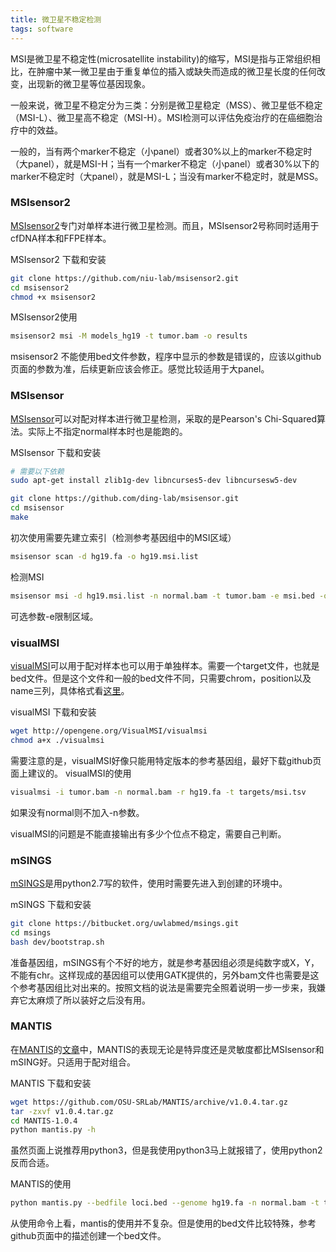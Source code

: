 ```yaml
---
title: 微卫星不稳定检测
tags: software
---
```


MSI是微卫星不稳定性(microsatellite instability)的缩写，MSI是指与正常组织相比，在肿瘤中某一微卫星由于重复单位的插入或缺失而造成的微卫星长度的任何改变，出现新的微卫星等位基因现象。

一般来说，微卫星不稳定分为三类：分别是微卫星稳定（MSS）、微卫星低不稳定（MSI-L）、微卫星高不稳定（MSI-H）。MSI检测可以评估免疫治疗的在癌细胞治疗中的效益。

一般的，当有两个marker不稳定（小panel）或者30%以上的marker不稳定时（大panel），就是MSI-H；当有一个marker不稳定（小panel）或者30%以下的marker不稳定时（大panel），就是MSI-L；当没有marker不稳定时，就是MSS。

### MSIsensor2
[MSIsensor2](https://github.com/niu-lab/msisensor2)专门对单样本进行微卫星检测。而且，MSIsensor2号称同时适用于cfDNA样本和FFPE样本。

MSIsensor2 下载和安装
```bash
git clone https://github.com/niu-lab/msisensor2.git
cd msisensor2
chmod +x msisensor2
```
MSIsensor2使用
```bash
msisensor2 msi -M models_hg19 -t tumor.bam -o results
```

msisensor2 不能使用bed文件参数，程序中显示的参数是错误的，应该以github页面的参数为准，后续更新应该会修正。感觉比较适用于大panel。

### MSIsensor
[MSIsensor](https://github.com/ding-lab/msisensor)可以对配对样本进行微卫星检测，采取的是Pearson's Chi-Squared算法。实际上不指定normal样本时也是能跑的。

MSIsensor 下载和安装
```bash
# 需要以下依赖
sudo apt-get install zlib1g-dev libncurses5-dev libncursesw5-dev

git clone https://github.com/ding-lab/msisensor.git
cd msisensor
make
```

初次使用需要先建立索引（检测参考基因组中的MSI区域）
```bash
msisensor scan -d hg19.fa -o hg19.msi.list
```

检测MSI
```bash
msisensor msi -d hg19.msi.list -n normal.bam -t tumor.bam -e msi.bed -o results
```
可选参数-e限制区域。

### visualMSI
[visualMSI](https://github.com/OpenGene/VisualMSI)可以用于配对样本也可以用于单独样本。需要一个target文件，也就是bed文件。但是这个文件和一般的bed文件不同，只需要chrom，position以及name三列，具体格式看[这里](https://github.com/OpenGene/VisualMSI/blob/master/targets/msi.tsv)。

visualMSI 下载和安装
```bash
wget http://opengene.org/VisualMSI/visualmsi
chmod a+x ./visualmsi
```

需要注意的是，visualMSI好像只能用特定版本的参考基因组，最好下载github页面上建议的。
visualMSI的使用
```bash
visualmsi -i tumor.bam -n normal.bam -r hg19.fa -t targets/msi.tsv
```
如果没有normal则不加入-n参数。

visualMSI的问题是不能直接输出有多少个位点不稳定，需要自己判断。

### mSINGS
[mSINGS](https://bitbucket.org/uwlabmed/msings/src/master/)是用python2.7写的软件，使用时需要先进入到创建的环境中。

mSINGS 下载和安装
```bash
git clone https://bitbucket.org/uwlabmed/msings.git
cd msings
bash dev/bootstrap.sh
```

准备基因组，mSINGS有个不好的地方，就是参考基因组必须是纯数字或X，Y，不能有chr。这样现成的基因组可以使用GATK提供的，另外bam文件也需要是这个参考基因组比对出来的。按照文档的说法是需要完全照着说明一步一步来，我嫌弃它太麻烦了所以装好之后没有用。

### MANTIS
在[MANTIS](https://github.com/OSU-SRLab/MANTIS)的[文章](https://www.ncbi.nlm.nih.gov/pmc/articles/PMC5352334/)中，MANTIS的表现无论是特异度还是灵敏度都比MSIsensor和mSING好。只适用于配对组合。

MANTIS 下载和安装
```bash
wget https://github.com/OSU-SRLab/MANTIS/archive/v1.0.4.tar.gz
tar -zxvf v1.0.4.tar.gz
cd MANTIS-1.0.4
python mantis.py -h
```
虽然页面上说推荐用python3，但是我使用python3马上就报错了，使用python2反而合适。

MANTIS的使用
```bash
python mantis.py --bedfile loci.bed --genome hg19.fa -n normal.bam -t tumor.bam -o file.txt --threads 8
```

从使用命令上看，mantis的使用并不复杂。但是使用的bed文件比较特殊，参考github页面中的描述创建一个bed文件。